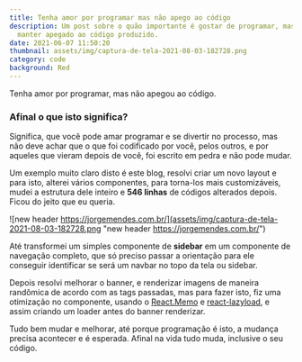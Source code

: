 ```yaml
---
title: Tenha amor por programar mas não apego ao código
description: Um post sobre o quão importante é gostar de programar, mas sem se
  manter apegado ao código produzido.
date: 2021-06-07 11:50:20
thumbnail: assets/img/captura-de-tela-2021-08-03-182728.png
category: code
background: Red
---
```

Tenha amor por programar, mas não apegou ao código. 

### Afinal o que isto significa?

Significa, que você pode amar programar e se divertir no processo, mas não deve achar que o que foi codificado por você, pelos outros, e por aqueles que vieram depois de você, foi escrito em pedra e não pode mudar.


Um exemplo muito claro disto é este blog, resolvi criar um novo layout e para isto, alterei vários componentes, para torna-los mais customizáveis, mudei a estrutura dele inteiro e **546 linhas** de códigos alterados depois. Ficou do jeito que eu queria.

![new header https://jorgemendes.com.br/](assets/img/captura-de-tela-2021-08-03-182728.png "new header https://jorgemendes.com.br/")


Até transformei um simples componente de **sidebar** em um componente de navegação completo, que só preciso passar a orientação para ele conseguir identificar se será um navbar no topo da tela ou sidebar.

Depois resolvi melhorar o banner, e renderizar imagens de maneira randômica de acordo com as tags passadas, mas para fazer isto, fiz uma otimização no componente, usando o [React.Memo](https://pt-br.reactjs.org/docs/react-api.html#reactmemo) e [react-lazyload](https://www.npmjs.com/package/react-lazyload), e assim criando um loader antes do banner renderizar.

Tudo bem mudar e melhorar, até porque programação é isto, a mudança precisa acontecer e é esperada. Afinal na vida tudo muda, inclusive o seu código.